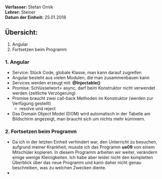 **Verfasser:** Stefan Ornik   
**Lehrer:** Steiner   
**Datum der Einheit:** 25.01.2018
   
## Übersicht: 

1. Angular
2. Fortsetzen beim Programm


### 1. Angular
-   Service: Stück Code, globale Klasse, man kann darauf zugreifen
-   Angular besteht aus vielen Modulen, die man zusammenbauen kann
-   Services werden erzeugt mit: **@Injectable()**
-   Promise: Schlüsselwort= async, darf beim Konstruktor nicht verwendet werden (zeitliche Verzögerung)
-   Promise braucht zwei call-back Methoden im Konstruktor (werden zur Verfügung gestellt)
      - resolve und reject
-   Das Domain Object Model (DOM) wird automatisch in der Tabelle am Bildschirm angezeigt, man braucht sich um nichts mehr kümmern.

### 2. Fortsetzen beim Programm
-   Da ich in der letzten Einheit verhindert war, den Unterricht zu besuchen, aufgrund meiner Krankheit, musste ich das Programm **ue09** von einem Mitschüler kopieren. In diesem Programm arbeiten wir weiter, verändern einige wenige Kleinigkeiten.
Ich habe aber leider nicht den kompletten Überblick über das neue Programm und kann daher nicht genau beschreiben, was zu welchen Zwecken diente.
-

